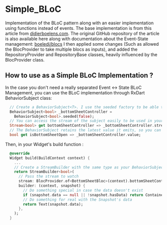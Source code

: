 # Simple_BLoC

Implementation of the BLoC pattern along with an easier implementation using functions instead of events.
The base implementation is from this article from [didierboelens.com](https://www.didierboelens.com/2018/12/reactive-programming-streams-bloc-practical-use-cases/).
The original GitHub repository of the article is also available here along with documentation about the Event-State management: [boeledi/blocs](https://github.com/boeledi/blocs)
I then applied some changes (Such as allowed the BlocProvider to take multiple blocs as inputs), and added the RepositoryProvider and RepositoryBase classes, heavily influenced by the BlocProvider class.

## How to use as a Simple BLoC Implementation ?

In the case you don't need a really separated Event <-> State BLoC Management, you can use the BLoC implementation through RxDart BehaviorSubject class:

```dart
  // Create a BehaviorSubject<T>. I use the seeded factory to be able to set an initialValue. You can also add onListen & onCancel handlers if needed.
  BehaviorSubject<bool> _bottomSheetController =
    BehaviorSubject<bool>.seeded(false);
  // You can access the stream of the subject easily to be used in your StreamBuilders.
  Stream<bool> get bottomSheetController => _bottomSheetController.stream;
  // The BehaviorSubject retains the latest value it emits, so you can still get it anytime it's needed. 
  bool get isBottomSheetOpen => _bottomSheetController.value;
```

Then, in your Widget's build function :

```dart
  @override
  Widget build(BuildContext context) {
    ...
    // Create a StreamBuilder with the same type as your BehaviorSubject
    return StreamBuilder<bool>(
      // Pass the stream to watch
      stream: BlocProvider.of<BottomSheetBloc>(context).bottomSheetController,
      builder: (context, snapshot) {
        // Do something special in case the data doesn't exist 
        if (snapshot.data == null || !snapshot.hasData) return Container();
        // Do something for real with the Snapshot's data 
        return Text(snapshot.data);
      },
    );
  }
```
